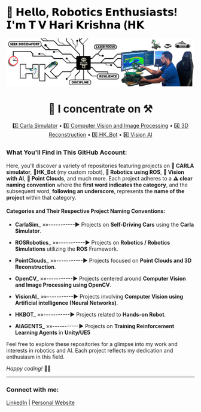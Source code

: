 <h1 style="color: black;">🤖 𝗛𝗲𝗹𝗹𝗼, 𝗥𝗼𝗯𝗼𝘁𝗶𝗰𝘀 𝗘𝗻𝘁𝗵𝘂𝘀𝗶𝗮𝘀𝘁𝘀! 𝗜'𝗺 𝗧 𝗩 𝗛𝗮𝗿𝗶 𝗞𝗿𝗶𝘀𝗵𝗻𝗮 (𝗛𝗞</h1>

![Alt text for your image](LinedIN_Cover_picture_V4_GitHub.png)

<h1 align="center"> 🧠 I concentrate on ⚒ </h1>

<div align="center">
  <a href="#carla-simulator">2️⃣ Carla Simulator</a> •
  <a href="#computer-vision">3️⃣ Computer Vision and Image Processing</a> •
  <a href="#3d-reconstruction">4️⃣ 3D Reconstruction</a> •
  <a href="#hk-bot">5️⃣ HK_Bot</a> •
  <a href="#vision-ai">6️⃣ Vision AI</a>
</div>



### What You'll Find in This GitHub Account:
Here, you'll discover a variety of repositories featuring projects on **🚗 CARLA simulator**, **🦾HK_Bot** (my custom robot), **🤖 Robotics using ROS**, **👀 Vision with AI**, **🌟 Point Clouds**, and much more. Each project adheres to a **⚠️ clear naming convention** where the **first word indicates the category**, and the subsequent word, **following an underscore**, represents the **name of the project** within that category. 

#### Categories and Their Respective Project Naming Conventions:

- **CarlaSim_**     »»-----------► Projects on **Self-Driving Cars** using the **Carla Simulator**.

- **ROSRobotics_**  »»-----------► Projects on **Robotics / Robotics Simulations** utilizing the **ROS** Framework.

- **PointClouds_**  »»-----------► Projects focused on **Point Clouds and 3D Reconstruction**.

- **OpenCV_**       »»-----------► Projects centered around **Computer Vision and Image Processing using OpenCV**.
    
- **VisionAI_**     »»-----------► Projects involving **Computer Vision using Artificial intelligence (Neural Networks)**.

- **HKBOT_**        »»-----------► Projects related to **Hands-on Robot**.

- **AIAGENTS_**     »»-----------► Projects on **Training Reinforcement Learning Agents** in **Unity/UE5**

Feel free to explore these repositories for a glimpse into my work and interests in robotics and AI. Each project reflects my dedication and enthusiasm in this field.

_Happy coding!_ 🚀🤖

---

### Connect with me:

[LinkedIn](#) | [Personal Website](#)
